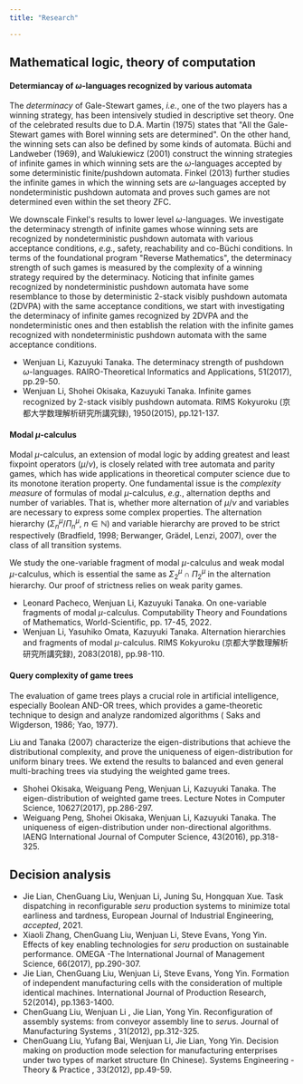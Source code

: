 ```yaml
---
title: "Research"

---
```



##  Mathematical logic, theory of computation

#### Determiancay of $\omega$-languages recognized by various automata   

The *determinacy* of Gale-Stewart games, *i.e.*, one of the two players has a winning strategy, has been intensively studied in descriptive set theory. One of the celebrated results due to  D.A. Martin (1975) states that "All the Gale-Stewart games with Borel winning sets are determined".  On the other hand, the winning sets can also be defined by some kinds of automata. 
Büchi and Landweber (1969), and  Walukiewicz (2001) construct the winning strategies of infinite games in which winning sets are the $\omega$-languages accepted by some deterministic finite/pushdown automata. Finkel (2013) further studies the infinite games in which the winning sets are $\omega$-languages accepted by nondeterministic pushdown automata and proves such games are not determined even within the set theory $\mathsf{ZFC}$.

We downscale Finkel's results to lower level $\omega$-languages. We investigate the determinacy strength of infinite games whose winning sets are recognized
by nondeterministic pushdown automata with various acceptance conditions, *e.g.*, safety, reachability and co-Büchi conditions. In terms of the foundational program "Reverse Mathematics", the determinacy strength of such games is measured by the complexity of a winning strategy required by the determinacy. Noticing that infinite games recognized by nondeterministic pushdown automata have some resemblance to those by deterministic 2-stack visibly pushdown automata (2DVPA) with the same acceptance conditions, we start with investigating the determinacy of infinite games recognized by 2DVPA and the nondeterministic ones and then establish the relation with the infinite games recognized with nondeterministic pushdown automata with the same acceptance conditions. 

- Wenjuan Li, Kazuyuki Tanaka. The determinacy strength of pushdown $\omega$-languages. RAIRO-Theoretical Informatics and Applications,  51(2017), pp.29-50.
- Wenjuan Li, Shohei Okisaka, Kazuyuki Tanaka. Infinite games recognized by 2-stack visibly pushdown automata. RIMS Kokyuroku (京都大学数理解析研究所講究録), 1950(2015), pp.121-137.


#### Modal $\mu$-calculus 

Modal $\mu$-calculus, an extension of modal logic by adding greatest and
least fixpoint operators ($\mu$/$\nu$), is closely related with tree automata and parity games, which has wide applications in theoretical computer science due to its monotone iteration  property. One fundamental issue is the *complexity measure* of formulas of modal $\mu$-calculus, *e.g.*, alternation depths and number of variables. That is, whether more alternation of $\mu/ \nu$ and variables are necessary to express some complex properties.
The alternation hierarchy ($\Sigma^{\mu}_n$/$\Pi^{\mu}_n$, $n\in \mathbb{N}$) and variable hierarchy are proved to be strict respectively (Bradfield, 1998; Berwanger, Grädel, Lenzi, 2007), over the class of all transition systems.

We study the one-variable fragment of modal $\mu$-calculus and weak modal $\mu$-calculus, which is essential the same as $\Sigma^{\mu}_2\cap \Pi^{\mu}_2$ in the alternation hierarchy.
Our proof of strictness relies on weak parity games.

- Leonard Pacheco, Wenjuan Li, Kazuyuki Tanaka. On one-variable fragments of modal $\mu$-calculus. Computability Theory and Foundations of Mathematics, World-Scientific, pp. 17-45, 2022.
- Wenjuan Li, Yasuhiko Omata, Kazuyuki Tanaka. Alternation hierarchies and fragments of modal $\mu$-calculus. RIMS Kokyuroku (京都大学数理解析研究所講究録), 2083(2018), pp.98-110.



#### Query complexity of game trees 

The evaluation of game trees plays a crucial role in artificial intelligence, especially Boolean AND-OR trees, which provides a game-theoretic technique to design and analyze randomized algorithms ( Saks and Wigderson, 1986; Yao, 1977). 

Liu and Tanaka (2007) characterize the eigen-distributions that achieve the distributional complexity, and prove the uniqueness of eigen-distribution for uniform binary trees. We extend the results to balanced and even general multi-braching trees via studying the weighted game trees.

- Shohei Okisaka, Weiguang Peng, Wenjuan Li, Kazuyuki Tanaka. The eigen-distribution of weighted game trees. Lecture Notes in Computer Science,  10627(2017), pp.286-297.
- Weiguang Peng, Shohei Okisaka, Wenjuan Li, Kazuyuki Tanaka. The uniqueness of eigen-distribution under non-directional algorithms. IAENG International Journal of Computer Science, 43(2016), pp.318-325.

##  Decision analysis
- Jie Lian, ChenGuang Liu,  Wenjuan Li, Juning Su, Hongquan Xue. Task dispatching in reconfigurable *seru* production systems to minimize total earliness and tardness, European Journal of Industrial Engineering, *accepted*, 2021.
- Xiaoli Zhang, ChenGuang Liu,  Wenjuan Li, Steve Evans, Yong Yin. Effects of key enabling technologies for *seru* production on sustainable performance. OMEGA -The International Journal of Management Science, 66(2017), pp.290-307.
- Jie Lian, ChenGuang Liu, Wenjuan Li, Steve Evans, Yong Yin.  Formation of independent manufacturing cells with the consideration of multiple identical machines.  International Journal of Production Research, 52(2014), pp.1363-1400. 
- ChenGuang Liu,  Wenjuan Li , Jie Lian, Yong Yin. Reconfiguration of assembly systems: from conveyor assembly line to *seru*s.  Journal of Manufacturing Systems , 31(2012), pp.312-325. 
- ChenGuang Liu, Yufang Bai, Wenjuan Li, Jie Lian, Yong Yin. Decision making on production mode selection for manufacturing enterprises under two types of market structure (In Chinese).  Systems Engineering - Theory \& Practice , 33(2012), pp.49-59.